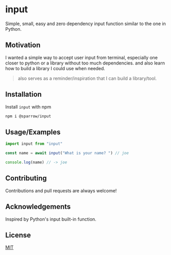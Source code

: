 # input
Simple, small, easy and zero dependency input function similar to the one in Python.


## Motivation
I wanted a simple way to accept user input from terminal, especially one closer to python or a library without too much dependencies.
and also learn how to build a library I could use when needed.
> also serves as a reminder/inspiration that I can build a library/tool.


## Installation

Install `input` with npm

```bash
npm i @sparrow/input
```


## Usage/Examples

```js
import input from "input"

const name = await input("What is your name? ") // joe

console.log(name) // -> joe
```

## Contributing

Contributions and pull requests are always welcome!


## Acknowledgements
Inspired by Python's input built-in function.


## License

[MIT](./LICENSE)

